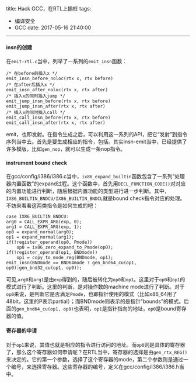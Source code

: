 title: Hack GCC，在RTL上插桩
tags:
  - 编译安全
  - GCC
date: 2017-05-16 21:40:00
---
#### insn的创建
在`emit-rtl.c`当中，列举了一系列的`emit_insn`函数：  
	
	/* 在before前插入x */
	emit_insn_before_noloc(rtx x, rtx before)
	/* 在after后插入x */
	emit_insn_after_noloc(rtx x, rtx after)
	/* 插入x的同时插入jump */
	emit_jump_insn_before(rtx x, rtx before)
	emit_jump_insn_after(rtx x, rtx after)
	/* 插入x的同时插入call */
	emit_call_insn_before(rtx x, rtx before)
	emit_call_insn_after(rtx x, rtx after)
	
emit，也即发射。在指令生成之后，可以利用这一系列的API，把它“发射”到指令序列当中去。首先是要生成相应的指令，包括。其实insn-emit当中，已经提供了许多模版，比如`gen_nop`，就可以生成一条nop指令。    

#### instrument bound check 
在gcc/config/i386/i386.c当中，`ix86_expand_builtin`函数包含了一系列“处理器内置函数”的expand过程。这个函数中，首先用`DECL_FUNCTION_CODE()`对对应的内置功能进行判断，随后根据内置功能的类型进行进一步判断。其中，`IX86_BUILTIN_BNDCU/IX86_BUILTIN_BNDCL`就是bound check指令对应的处理。不妨来看看这两类指令是如何生成的吧：

	case IX86_BUILTIN_BNDCU:
	arg0 = CALL_EXPR_ARG(exp, 0);
	arg1 = CALL_EXPR_ARG(exp, 1);
	op0 = expand_normal(arg0);
	op1 = expand_normal(arg1);
	if(!register_operand(op0, Pmode))
		op0 = ix86_zero_expand_to_Pmode(op0);
	if(!register_operand(op1, BNDmode))
		op1 = copy_to_mode_reg(BNDmode, op1);
	emit_insn(BNDmode == BND64mode ? gen_bnd64_cu(op1, op0):gen_bnd32_cu(op1, op0));
	
可见,`arg0`和`arg1`是由`exp`得到的，随后被转化为`op0`和`op1`。这里对于`op0`和`op1`的模式进行了判断。这里的判断，是对操作数的machine mode进行了判断。对于`op0`来说，是判断它是否满足`Pmode`，也即指针使用的模式（比如x86_64用了48bit，这里的P表示partial）；而BNDmode则表示的是指针"bounds"的模式。后面的`gen_bnd64_cu(op1, op0)`也表明，`op1`是指针指向的地址，`op0`是bound寄存器的值。  

#### 寄存器的申请
对于`op1`来说，其值也就是相应的指令进行访问的地址。而`op0`则是具体的寄存器了，那么这个寄存器如何申请呢？在RTL当中，寄存器的选择是由`gen_rtx_REG()`来决定的。它的第一个参数，选择了这个寄存器的mode，第二个参数则是通过一个编号，来选择寄存器。这些寄存器的编号，定义在gcc/config/i386/i386.h当中。  

